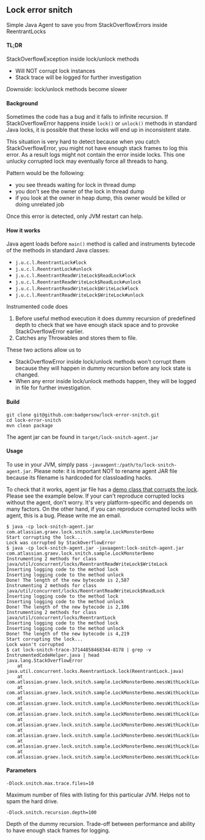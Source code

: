 ## Lock error snitch

Simple Java Agent to save you from StackOverflowErrors inside ReentrantLocks

#### TL;DR

StackOverflowException inside lock/unlock methods
* Will NOT corrupt lock instances
* Stack trace will be logged for further investigation

*Downside:* lock/unlock methods become slower

#### Background

Sometimes the code has a bug and it falls to infinite recursion.
If StackOverflowError happens inside `lock()` or `unlock()` methods in standard Java locks, it is possible
that these locks will end up in inconsistent state.

This situation is very hard to detect because when you catch StackOverflowError, you might not have enough stack frames
to log this error. As a result logs might not contain the error inside locks. This one unlucky corrupted lock may eventually
force all threads to hang.

Pattern would be the following:
* you see threads waiting for lock in thread dump
* you don't see the owner of the lock in thread dump
* if you look at the owner in heap dump, this owner would be killed or doing unrelated job

Once this error is detected, only JVM restart can help.

#### How it works

Java agent loads before `main()` method is called and instruments bytecode of the methods in standard Java classes:
* `j.u.c.l.ReentrantLock#lock`
* `j.u.c.l.ReentrantLock#unlock`
* `j.u.c.l.ReentrantReadWriteLock$ReadLock#lock`
* `j.u.c.l.ReentrantReadWriteLock$ReadLock#unlock`
* `j.u.c.l.ReentrantReadWriteLock$WriteLock#lock`
* `j.u.c.l.ReentrantReadWriteLock$WriteLock#unlock`

Instrumented code does
1. Before useful method execution it does dummy recursion of predefined depth to check that we have enough
stack space and to provoke StackOverflowError earlier.
2. Catches any Throwables and stores them to file.

These two actions allow us to
* StackOverflowError inside lock/unlock methods won't corrupt them because they will happen in dummy recursion
before any lock state is changed.
* When any error inside lock/unlock methods happen, they will be logged in file for further investigation.

#### Build
```
git clone git@github.com:badgersow/lock-error-snitch.git
cd lock-error-snitch
mvn clean package
```

The agent jar can be found in `target/lock-snitch-agent.jar`

#### Usage

To use in your JVM, simply pass `-javaagent:/path/to/lock-snitch-agent.jar`. Please note: it is important NOT to rename
agent JAR file because its filename is hardcoded for classloading hacks.

To check that it works, agent jar file has a [demo class that corrupts the lock](https://github.com/badgersow/lock-error-snitch/blob/master/src/main/java/com/atlassian/graev/lock/snitch/sample/LockMonsterDemo.java).
Please see the example below. If your can't reproduce corrupted locks without the agent, don't worry. It's very platform-specific
and depends on many factors. On the other hand, if you can reproduce corrupted locks with agent, this is a bug. Please write me an email.

```
$ java -cp lock-snitch-agent.jar com.atlassian.graev.lock.snitch.sample.LockMonsterDemo
Start corrupting the lock...
Lock was corrupted by StackOverflowError
$ java -cp lock-snitch-agent.jar -javaagent:lock-snitch-agent.jar com.atlassian.graev.lock.snitch.sample.LockMonsterDemo
Instrumenting 2 methods for class java/util/concurrent/locks/ReentrantReadWriteLock$WriteLock
Inserting logging code to the method lock
Inserting logging code to the method unlock
Done! The length of the new bytecode is 2,587
Instrumenting 2 methods for class java/util/concurrent/locks/ReentrantReadWriteLock$ReadLock
Inserting logging code to the method lock
Inserting logging code to the method unlock
Done! The length of the new bytecode is 2,106
Instrumenting 2 methods for class java/util/concurrent/locks/ReentrantLock
Inserting logging code to the method lock
Inserting logging code to the method unlock
Done! The length of the new bytecode is 4,219
Start corrupting the lock...
Lock wasn't corrupted
$ cat lock-snitch-trace-37144858468344-8178 | grep -v InstrumentedCodeHelper.java | head
java.lang.StackOverflowError
	at java.util.concurrent.locks.ReentrantLock.lock(ReentrantLock.java)
	at com.atlassian.graev.lock.snitch.sample.LockMonsterDemo.messWithLock(LockMonsterDemo.java:42)
	at com.atlassian.graev.lock.snitch.sample.LockMonsterDemo.messWithLock(LockMonsterDemo.java:44)
	at com.atlassian.graev.lock.snitch.sample.LockMonsterDemo.messWithLock(LockMonsterDemo.java:44)
	at com.atlassian.graev.lock.snitch.sample.LockMonsterDemo.messWithLock(LockMonsterDemo.java:44)
	at com.atlassian.graev.lock.snitch.sample.LockMonsterDemo.messWithLock(LockMonsterDemo.java:44)
	at com.atlassian.graev.lock.snitch.sample.LockMonsterDemo.messWithLock(LockMonsterDemo.java:44)
	at com.atlassian.graev.lock.snitch.sample.LockMonsterDemo.messWithLock(LockMonsterDemo.java:44)
	at com.atlassian.graev.lock.snitch.sample.LockMonsterDemo.messWithLock(LockMonsterDemo.java:44)
```

#### Parameters

`-Dlock.snitch.max.trace.files=10`

Maximum number of files with listing for this particular JVM. Helps not to spam the hard drive.

`-Dlock.snitch.recursion.depth=100`

Depth of the dummy recursion. Trade-off between performance and ability to have enough stack frames for logging.